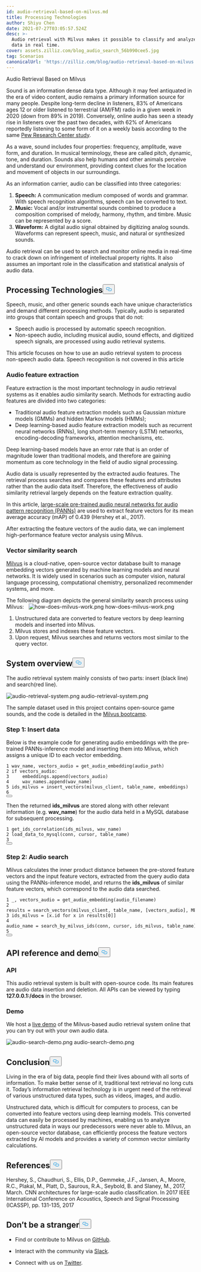 ```yaml
---
id: audio-retrieval-based-on-milvus.md
title: Processing Technologies
author: Shiyu Chen
date: 2021-07-27T03:05:57.524Z
desc: >-
  Audio retrieval with Milvus makes it possible to classify and analyze sound
  data in real time.
cover: assets.zilliz.com/blog_audio_search_56b990cee5.jpg
tag: Scenarios
canonicalUrl: 'https://zilliz.com/blog/audio-retrieval-based-on-milvus'
---
```

<custom-h1>Audio Retrieval Based on Milvus</custom-h1><p>Sound is an information dense data type. Although it may feel antiquated in the era of video content, audio remains a primary information source for many people. Despite long-term decline in listeners, 83% of Americans ages 12 or older listened to terrestrial (AM/FM) radio in a given week in 2020 (down from 89% in 2019). Conversely, online audio has seen a steady rise in listeners over the past two decades, with 62% of Americans reportedly listening to some form of it on a weekly basis according to the same <a href="https://www.journalism.org/fact-sheet/audio-and-podcasting/">Pew Research Center study</a>.</p>
<p>As a wave, sound includes four properties: frequency, amplitude, wave form, and duration. In musical terminology, these are called pitch, dynamic, tone, and duration. Sounds also help humans and other animals perceive and understand our environment, providing context clues for the location and movement of objects in our surroundings.</p>
<p>As an information carrier, audio can be classified into three categories:</p>
<ol>
<li><strong>Speech:</strong> A communication medium composed of words and grammar. With speech recognition algorithms, speech can be converted to text.</li>
<li><strong>Music:</strong> Vocal and/or instrumental sounds combined to produce a composition comprised of melody, harmony, rhythm, and timbre. Music can be represented by a score.</li>
<li><strong>Waveform:</strong> A digital audio signal obtained by digitizing analog sounds. Waveforms can represent speech, music, and natural or synthesized sounds.</li>
</ol>
<p>Audio retrieval can be used to search and monitor online media in real-time to crack down on infringement of intellectual property rights. It also assumes an important role in the classification and statistical analysis of audio data.</p>
<h2 id="Processing-Technologies" class="common-anchor-header">Processing Technologies<button data-href="#Processing-Technologies" class="anchor-icon" translate="no">
      <svg translate="no"
        aria-hidden="true"
        focusable="false"
        height="20"
        version="1.1"
        viewBox="0 0 16 16"
        width="16"
      >
        <path
          fill="#0092E4"
          fill-rule="evenodd"
          d="M4 9h1v1H4c-1.5 0-3-1.69-3-3.5S2.55 3 4 3h4c1.45 0 3 1.69 3 3.5 0 1.41-.91 2.72-2 3.25V8.59c.58-.45 1-1.27 1-2.09C10 5.22 8.98 4 8 4H4c-.98 0-2 1.22-2 2.5S3 9 4 9zm9-3h-1v1h1c1 0 2 1.22 2 2.5S13.98 12 13 12H9c-.98 0-2-1.22-2-2.5 0-.83.42-1.64 1-2.09V6.25c-1.09.53-2 1.84-2 3.25C6 11.31 7.55 13 9 13h4c1.45 0 3-1.69 3-3.5S14.5 6 13 6z"
        ></path>
      </svg>
    </button></h2><p>Speech, music, and other generic sounds each have unique characteristics and demand different processing methods. Typically, audio is separated into groups that contain speech and groups that do not:</p>
<ul>
<li>Speech audio is processed by automatic speech recognition.</li>
<li>Non-speech audio, including musical audio, sound effects, and digitized speech signals, are processed using audio retrieval systems.</li>
</ul>
<p>This article focuses on how to use an audio retrieval system to process non-speech audio data. Speech recognition is not covered in this article</p>
<h3 id="Audio-feature-extraction" class="common-anchor-header">Audio feature extraction</h3><p>Feature extraction is the most important technology in audio retrieval systems as it enables audio similarity search. Methods for extracting audio features are divided into two categories:</p>
<ul>
<li>Traditional audio feature extraction models such as Gaussian mixture models (GMMs) and hidden Markov models (HMMs);</li>
<li>Deep learning-based audio feature extraction models such as recurrent neural networks (RNNs), long short-term memory (LSTM) networks, encoding-decoding frameworks, attention mechanisms, etc.</li>
</ul>
<p>Deep learning-based models have an error rate that is an order of magnitude lower than traditional models, and therefore are gaining momentum as core technology in the field of audio signal processing.</p>
<p>Audio data is usually represented by the extracted audio features. The retrieval process searches and compares these features and attributes rather than the audio data itself. Therefore, the effectiveness of audio similarity retrieval largely depends on the feature extraction quality.</p>
<p>In this article, <a href="https://github.com/qiuqiangkong/audioset_tagging_cnn">large-scale pre-trained audio neural networks for audio pattern recognition (PANNs)</a> are used to extract feature vectors for its mean average accuracy (mAP) of 0.439 (Hershey et al., 2017).</p>
<p>After extracting the feature vectors of the audio data, we can implement high-performance feature vector analysis using Milvus.</p>
<h3 id="Vector-similarity-search" class="common-anchor-header">Vector similarity search</h3><p><a href="https://milvus.io/">Milvus</a> is a cloud-native, open-source vector database built to manage embedding vectors generated by machine learning models and neural networks. It is widely used in scenarios such as computer vision, natural language processing, computational chemistry, personalized recommender systems, and more.</p>
<p>The following diagram depicts the general similarity search process using Milvus:
  

  <span class="img-wrapper">
    <img translate="no" src="https://assets.zilliz.com/how_does_milvus_work_6926180543.png" alt="how-does-milvus-work.png" class="doc-image" id="how-does-milvus-work.png" />
    <span>how-does-milvus-work.png</span>
  </span>
</p>
<ol>
<li>Unstructured data are converted to feature vectors by deep learning models and inserted into Milvus.</li>
<li>Milvus stores and indexes these feature vectors.</li>
<li>Upon request, Milvus searches and returns vectors most similar to the query vector.</li>
</ol>
<h2 id="System-overview" class="common-anchor-header">System overview<button data-href="#System-overview" class="anchor-icon" translate="no">
      <svg translate="no"
        aria-hidden="true"
        focusable="false"
        height="20"
        version="1.1"
        viewBox="0 0 16 16"
        width="16"
      >
        <path
          fill="#0092E4"
          fill-rule="evenodd"
          d="M4 9h1v1H4c-1.5 0-3-1.69-3-3.5S2.55 3 4 3h4c1.45 0 3 1.69 3 3.5 0 1.41-.91 2.72-2 3.25V8.59c.58-.45 1-1.27 1-2.09C10 5.22 8.98 4 8 4H4c-.98 0-2 1.22-2 2.5S3 9 4 9zm9-3h-1v1h1c1 0 2 1.22 2 2.5S13.98 12 13 12H9c-.98 0-2-1.22-2-2.5 0-.83.42-1.64 1-2.09V6.25c-1.09.53-2 1.84-2 3.25C6 11.31 7.55 13 9 13h4c1.45 0 3-1.69 3-3.5S14.5 6 13 6z"
        ></path>
      </svg>
    </button></h2><p>The audio retrieval system mainly consists of two parts: insert (black line) and search(red line).</p>
<p>
  <span class="img-wrapper">
    <img translate="no" src="https://assets.zilliz.com/audio_retrieval_system_663a911c95.png" alt="audio-retrieval-system.png" class="doc-image" id="audio-retrieval-system.png" />
    <span>audio-retrieval-system.png</span>
  </span>
</p>
<p>The sample dataset used in this project contains open-source game sounds, and the code is detailed in the <a href="https://github.com/milvus-io/bootcamp/tree/master/solutions/audio_similarity_search">Milvus bootcamp</a>.</p>
<h3 id="Step-1-Insert-data" class="common-anchor-header">Step 1: Insert data</h3><p>Below is the example code for generating audio embeddings with the pre-trained PANNs-inference model and inserting them into Milvus, which assigns a unique ID to each vector embedding.</p>
<pre><code translate="no"><span class="hljs-number">1</span> wav_name, vectors_audio = get_audio_embedding(audio_path)  
<span class="hljs-number">2</span> <span class="hljs-keyword">if</span> vectors_audio:    
<span class="hljs-number">3</span>     embeddings.<span class="hljs-built_in">append</span>(vectors_audio)  
<span class="hljs-number">4</span>     wav_names.<span class="hljs-built_in">append</span>(wav_name)  
<span class="hljs-number">5</span> ids_milvus = insert_vectors(milvus_client, table_name, embeddings)  
<span class="hljs-number">6</span> 
<button class="copy-code-btn"></button></code></pre>
<p>Then the returned <strong>ids_milvus</strong> are stored along with other relevant information (e.g. <strong>wav_name</strong>) for the audio data held in a MySQL database for subsequent processing.</p>
<pre><code translate="no">1 get_ids_correlation(ids_milvus, wav_name)  
2 load_data_to_mysql(conn, cursor, table_name)    
3  
<button class="copy-code-btn"></button></code></pre>
<h3 id="Step-2-Audio-search" class="common-anchor-header">Step 2: Audio search</h3><p>Milvus calculates the inner product distance between the pre-stored feature vectors and the input feature vectors, extracted from the query audio data using the PANNs-inference model, and returns the <strong>ids_milvus</strong> of similar feature vectors, which correspond to the audio data searched.</p>
<pre><code translate="no"><span class="hljs-number">1</span> _, vectors_audio = get_audio_embedding(audio_filename)    
<span class="hljs-number">2</span> results = search_vectors(milvus_client, table_name, [vectors_audio], METRIC_TYPE, TOP_K)  
<span class="hljs-number">3</span> ids_milvus = [x.<span class="hljs-built_in">id</span> <span class="hljs-keyword">for</span> x <span class="hljs-keyword">in</span> results[<span class="hljs-number">0</span>]]  
<span class="hljs-number">4</span> audio_name = search_by_milvus_ids(conn, cursor, ids_milvus, table_name)    
<span class="hljs-number">5</span>
<button class="copy-code-btn"></button></code></pre>
<h2 id="API-reference-and-demo" class="common-anchor-header">API reference and demo<button data-href="#API-reference-and-demo" class="anchor-icon" translate="no">
      <svg translate="no"
        aria-hidden="true"
        focusable="false"
        height="20"
        version="1.1"
        viewBox="0 0 16 16"
        width="16"
      >
        <path
          fill="#0092E4"
          fill-rule="evenodd"
          d="M4 9h1v1H4c-1.5 0-3-1.69-3-3.5S2.55 3 4 3h4c1.45 0 3 1.69 3 3.5 0 1.41-.91 2.72-2 3.25V8.59c.58-.45 1-1.27 1-2.09C10 5.22 8.98 4 8 4H4c-.98 0-2 1.22-2 2.5S3 9 4 9zm9-3h-1v1h1c1 0 2 1.22 2 2.5S13.98 12 13 12H9c-.98 0-2-1.22-2-2.5 0-.83.42-1.64 1-2.09V6.25c-1.09.53-2 1.84-2 3.25C6 11.31 7.55 13 9 13h4c1.45 0 3-1.69 3-3.5S14.5 6 13 6z"
        ></path>
      </svg>
    </button></h2><h3 id="API" class="common-anchor-header">API</h3><p>This audio retrieval system is built with open-source code. Its main features are audio data insertion and deletion. All APIs can be viewed by typing <strong>127.0.0.1:<port>/docs</strong> in the browser.</p>
<h3 id="Demo" class="common-anchor-header">Demo</h3><p>We host a <a href="https://zilliz.com/solutions">live demo</a> of the Milvus-based audio retrieval system online that you can try out with your own audio data.</p>
<p>
  <span class="img-wrapper">
    <img translate="no" src="https://assets.zilliz.com/audio_search_demo_cae60625db.png" alt="audio-search-demo.png" class="doc-image" id="audio-search-demo.png" />
    <span>audio-search-demo.png</span>
  </span>
</p>
<h2 id="Conclusion" class="common-anchor-header">Conclusion<button data-href="#Conclusion" class="anchor-icon" translate="no">
      <svg translate="no"
        aria-hidden="true"
        focusable="false"
        height="20"
        version="1.1"
        viewBox="0 0 16 16"
        width="16"
      >
        <path
          fill="#0092E4"
          fill-rule="evenodd"
          d="M4 9h1v1H4c-1.5 0-3-1.69-3-3.5S2.55 3 4 3h4c1.45 0 3 1.69 3 3.5 0 1.41-.91 2.72-2 3.25V8.59c.58-.45 1-1.27 1-2.09C10 5.22 8.98 4 8 4H4c-.98 0-2 1.22-2 2.5S3 9 4 9zm9-3h-1v1h1c1 0 2 1.22 2 2.5S13.98 12 13 12H9c-.98 0-2-1.22-2-2.5 0-.83.42-1.64 1-2.09V6.25c-1.09.53-2 1.84-2 3.25C6 11.31 7.55 13 9 13h4c1.45 0 3-1.69 3-3.5S14.5 6 13 6z"
        ></path>
      </svg>
    </button></h2><p>Living in the era of big data, people find their lives abound with all sorts of information. To make better sense of it, traditional text retrieval no long cuts it. Today’s information retrieval technology is in urgent need of the retrieval of various unstructured data types, such as videos, images, and audio.</p>
<p>Unstructured data, which is difficult for computers to process, can be converted into feature vectors using deep learning models. This converted data can easily be processed by machines, enabling us to analyze unstructured data in ways our predecessors were never able to. Milvus, an open-source vector database, can efficiently process the feature vectors extracted by AI models and provides a variety of common vector similarity calculations.</p>
<h2 id="References" class="common-anchor-header">References<button data-href="#References" class="anchor-icon" translate="no">
      <svg translate="no"
        aria-hidden="true"
        focusable="false"
        height="20"
        version="1.1"
        viewBox="0 0 16 16"
        width="16"
      >
        <path
          fill="#0092E4"
          fill-rule="evenodd"
          d="M4 9h1v1H4c-1.5 0-3-1.69-3-3.5S2.55 3 4 3h4c1.45 0 3 1.69 3 3.5 0 1.41-.91 2.72-2 3.25V8.59c.58-.45 1-1.27 1-2.09C10 5.22 8.98 4 8 4H4c-.98 0-2 1.22-2 2.5S3 9 4 9zm9-3h-1v1h1c1 0 2 1.22 2 2.5S13.98 12 13 12H9c-.98 0-2-1.22-2-2.5 0-.83.42-1.64 1-2.09V6.25c-1.09.53-2 1.84-2 3.25C6 11.31 7.55 13 9 13h4c1.45 0 3-1.69 3-3.5S14.5 6 13 6z"
        ></path>
      </svg>
    </button></h2><p>Hershey, S., Chaudhuri, S., Ellis, D.P., Gemmeke, J.F., Jansen, A., Moore, R.C., Plakal, M., Platt, D., Saurous, R.A., Seybold, B. and Slaney, M., 2017, March. CNN architectures for large-scale audio classification. In 2017 IEEE International Conference on Acoustics, Speech and Signal Processing (ICASSP), pp. 131-135, 2017</p>
<h2 id="Dont-be-a-stranger" class="common-anchor-header">Don’t be a stranger<button data-href="#Dont-be-a-stranger" class="anchor-icon" translate="no">
      <svg translate="no"
        aria-hidden="true"
        focusable="false"
        height="20"
        version="1.1"
        viewBox="0 0 16 16"
        width="16"
      >
        <path
          fill="#0092E4"
          fill-rule="evenodd"
          d="M4 9h1v1H4c-1.5 0-3-1.69-3-3.5S2.55 3 4 3h4c1.45 0 3 1.69 3 3.5 0 1.41-.91 2.72-2 3.25V8.59c.58-.45 1-1.27 1-2.09C10 5.22 8.98 4 8 4H4c-.98 0-2 1.22-2 2.5S3 9 4 9zm9-3h-1v1h1c1 0 2 1.22 2 2.5S13.98 12 13 12H9c-.98 0-2-1.22-2-2.5 0-.83.42-1.64 1-2.09V6.25c-1.09.53-2 1.84-2 3.25C6 11.31 7.55 13 9 13h4c1.45 0 3-1.69 3-3.5S14.5 6 13 6z"
        ></path>
      </svg>
    </button></h2><ul>
<li><p>Find or contribute to Milvus on <a href="https://github.com/milvus-io/milvus/">GitHub</a>.</p></li>
<li><p>Interact with the community via <a href="https://join.slack.com/t/milvusio/shared_invite/zt-e0u4qu3k-bI2GDNys3ZqX1YCJ9OM~GQ">Slack</a>.</p></li>
<li><p>Connect with us on <a href="https://twitter.com/milvusio">Twitter</a>.</p></li>
</ul>
